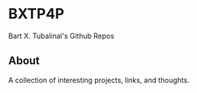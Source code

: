 # BXTP4P

Bart X. Tubalinal's Github Repos

## About

A collection of interesting projects, links, and thoughts.
